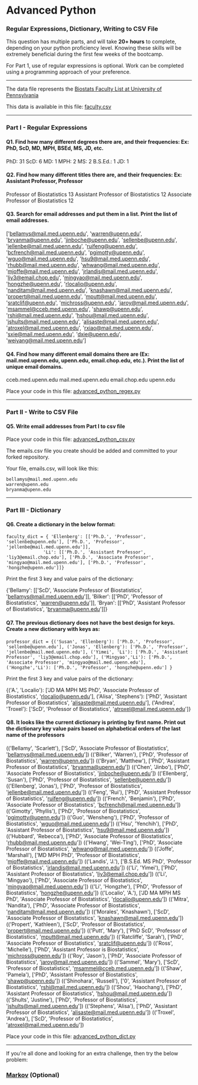 # Advanced Python    

### Regular Expressions, Dictionary, Writing to CSV File  

This question has multiple parts, and will take **20+ hours** to complete, depending on your python proficiency level.  Knowing these skills will be extremely beneficial during the first few weeks of the bootcamp.

For Part 1, use of regular expressions is optional.  Work can be completed using a programming approach of your preference. 

---

The data file represents the [Biostats Faculty List at University of Pennsylvania](http://www.med.upenn.edu/cceb/biostat/faculty.shtml)

This data is available in this file:  [faculty.csv](python/faculty.csv)

--- 

### Part I - Regular Expressions  


#### Q1. Find how many different degrees there are, and their frequencies: Ex:  PhD, ScD, MD, MPH, BSEd, MS, JD, etc.

PhD: 31
ScD: 6
MD: 1
MPH: 2
MS: 2
B.S.Ed.: 1
JD: 1


#### Q2. Find how many different titles there are, and their frequencies:  Ex:  Assistant Professor, Professor

Professor of Biostatistics              13
Assistant Professor of Biostatistics    12
Associate Professor of Biostatistics    12


#### Q3. Search for email addresses and put them in a list.  Print the list of email addresses.

['bellamys@mail.med.upenn.edu', 'warren@upenn.edu', 'bryanma@upenn.edu', 'jinboche@upenn.edu', 'sellenbe@upenn.edu', 'jellenbe@mail.med.upenn.edu', 'ruifeng@upenn.edu', 'bcfrench@mail.med.upenn.edu', 'pgimotty@upenn.edu', 'wguo@mail.med.upenn.edu', 'hsu9@mail.med.upenn.edu', 'rhubb@mail.med.upenn.edu', 'whwang@mail.med.upenn.edu', 'mjoffe@mail.med.upenn.edu', 'jrlandis@mail.med.upenn.edu', 'liy3@email.chop.edu', 'mingyao@mail.med.upenn.edu', 'hongzhe@upenn.edu', 'rlocalio@upenn.edu', 'nanditam@mail.med.upenn.edu', 'knashawn@mail.med.upenn.edu', 'propert@mail.med.upenn.edu', 'mputt@mail.med.upenn.edu', 'sratclif@upenn.edu', 'michross@upenn.edu', 'jaroy@mail.med.upenn.edu', 'msammel@cceb.med.upenn.edu', 'shawp@upenn.edu', 'rshi@mail.med.upenn.edu', 'hshou@mail.med.upenn.edu', 'jshults@mail.med.upenn.edu', 'alisaste@mail.med.upenn.edu', 'atroxel@mail.med.upenn.edu', 'rxiao@mail.med.upenn.edu', 'sxie@mail.med.upenn.edu', 'dxie@upenn.edu', 'weiyang@mail.med.upenn.edu']


#### Q4. Find how many different email domains there are (Ex:  mail.med.upenn.edu, upenn.edu, email.chop.edu, etc.).  Print the list of unique email domains.

cceb.med.upenn.edu
mail.med.upenn.edu
email.chop.edu
upenn.edu

Place your code in this file: [advanced_python_regex.py](python/advanced_python_regex.py)

---

### Part II - Write to CSV File

#### Q5.  Write email addresses from Part I to csv file

Place your code in this file: [advanced_python_csv.py](python/advanced_python_csv.py)

The emails.csv file you create should be added and committed to your forked repository.

Your file, emails.csv, will look like this:
```
bellamys@mail.med.upenn.edu
warren@upenn.edu
bryanma@upenn.edu
```

---

### Part III - Dictionary

#### Q6.  Create a dictionary in the below format:
```
faculty_dict = { 'Ellenberg': [['Ph.D.', 'Professor', 'sellenbe@upenn.edu'], ['Ph.D.', 'Professor', 'jellenbe@mail.med.upenn.edu']],
              'Li': [['Ph.D.', 'Assistant Professor', 'liy3@email.chop.edu'], ['Ph.D.', 'Associate Professor', 'mingyao@mail.med.upenn.edu'], ['Ph.D.', 'Professor', 'hongzhe@upenn.edu']]}
```
Print the first 3 key and value pairs of the dictionary:

{'Bellamy': [['ScD', 'Associate Professor of Biostatistics', 'bellamys@mail.med.upenn.edu']], 'Bilker': [['PhD', 'Professor of Biostatistics', 'warren@upenn.edu']], 'Bryan': [['PhD', 'Assistant Professor of Biostatistics', 'bryanma@upenn.edu']]}

#### Q7.  The previous dictionary does not have the best design for keys.  Create a new dictionary with keys as:

```
professor_dict = {('Susan', 'Ellenberg'): ['Ph.D.', 'Professor', 'sellenbe@upenn.edu'], ('Jonas', 'Ellenberg'): ['Ph.D.', 'Professor', 'jellenbe@mail.med.upenn.edu'], ('Yimei', 'Li'): ['Ph.D.', 'Assistant Professor', 'liy3@email.chop.edu'], ('Mingyao','Li'): ['Ph.D.', 'Associate Professor', 'mingyao@mail.med.upenn.edu'], ('Hongzhe','Li'): ['Ph.D.', 'Professor', 'hongzhe@upenn.edu'] }
```

Print the first 3 key and value pairs of the dictionary:

{('A.', 'Localio'): ['JD MA MPH MS PhD', 'Associate Professor of Biostatistics', 'rlocalio@upenn.edu'], ('Alisa', 'Stephens'): ['PhD', 'Assistant Professor of Biostatistics', 'alisaste@mail.med.upenn.edu'], ('Andrea', 'Troxel'): ['ScD', 'Professor of Biostatistics', 'atroxel@mail.med.upenn.edu']}


#### Q8.  It looks like the current dictionary is printing by first name.  Print out the dictionary key value pairs based on alphabetical orders of the last name of the professors

(('Bellamy', 'Scarlett'), ['ScD', 'Associate Professor of Biostatistics', 'bellamys@mail.med.upenn.edu'])
(('Bilker', 'Warren'), ['PhD', 'Professor of Biostatistics', 'warren@upenn.edu'])
(('Bryan', 'Matthew'), ['PhD', 'Assistant Professor of Biostatistics', 'bryanma@upenn.edu'])
(('Chen', 'Jinbo'), ['PhD', 'Associate Professor of Biostatistics', 'jinboche@upenn.edu'])
(('Ellenberg', 'Susan'), ['PhD', 'Professor of Biostatistics', 'sellenbe@upenn.edu'])
(('Ellenberg', 'Jonas'), ['PhD', 'Professor of Biostatistics', 'jellenbe@mail.med.upenn.edu'])
(('Feng', 'Rui'), ['PhD', 'Assistant Professor of Biostatistics', 'ruifeng@upenn.edu'])
(('French', 'Benjamin'), ['PhD', 'Associate Professor of Biostatistics', 'bcfrench@mail.med.upenn.edu'])
(('Gimotty', 'Phyllis'), ['PhD', 'Professor of Biostatistics', 'pgimotty@upenn.edu'])
(('Guo', 'Wensheng'), ['PhD', 'Professor of Biostatistics', 'wguo@mail.med.upenn.edu'])
(('Hsu', 'Yenchih'), ['PhD', 'Assistant Professor of Biostatistics', 'hsu9@mail.med.upenn.edu'])
(('Hubbard', 'Rebecca'), ['PhD', 'Associate Professor of Biostatistics', 'rhubb@mail.med.upenn.edu'])
(('Hwang', 'Wei-Ting'), ['PhD', 'Associate Professor of Biostatistics', 'whwang@mail.med.upenn.edu'])
(('Joffe', 'Marshall'), ['MD MPH PhD', 'Professor of Biostatistics', 'mjoffe@mail.med.upenn.edu'])
(('Landis', 'J.'), ['B.S.Ed. MS PhD', 'Professor of Biostatistics', 'jrlandis@mail.med.upenn.edu'])
(('Li', 'Yimei'), ['PhD', 'Assistant Professor of Biostatistics', 'liy3@email.chop.edu'])
(('Li', 'Mingyao'), ['PhD', 'Associate Professor of Biostatistics', 'mingyao@mail.med.upenn.edu'])
(('Li', 'Hongzhe'), ['PhD', 'Professor of Biostatistics', 'hongzhe@upenn.edu'])
(('Localio', 'A.'), ['JD MA MPH MS PhD', 'Associate Professor of Biostatistics', 'rlocalio@upenn.edu'])
(('Mitra', 'Nandita'), ['PhD', 'Associate Professor of Biostatistics', 'nanditam@mail.med.upenn.edu'])
(('Morales', 'Knashawn'), ['ScD', 'Associate Professor of Biostatistics', 'knashawn@mail.med.upenn.edu'])
(('Propert', 'Kathleen'), ['ScD', 'Professor of Biostatistics', 'propert@mail.med.upenn.edu'])
(('Putt', 'Mary'), ['PhD ScD', 'Professor of Biostatistics', 'mputt@mail.med.upenn.edu'])
(('Ratcliffe', 'Sarah'), ['PhD', 'Associate Professor of Biostatistics', 'sratclif@upenn.edu'])
(('Ross', 'Michelle'), ['PhD', 'Assistant Professor is Biostatistics', 'michross@upenn.edu'])
(('Roy', 'Jason'), ['PhD', 'Associate Professor of Biostatistics', 'jaroy@mail.med.upenn.edu'])
(('Sammel', 'Mary'), ['ScD', 'Professor of Biostatistics', 'msammel@cceb.med.upenn.edu'])
(('Shaw', 'Pamela'), ['PhD', 'Assistant Professor of Biostatistics', 'shawp@upenn.edu'])
(('Shinohara', 'Russell'), ['0', 'Assistant Professor of Biostatistics', 'rshi@mail.med.upenn.edu'])
(('Shou', 'Haochang'), ['PhD', 'Assistant Professor of Biostatistics', 'hshou@mail.med.upenn.edu'])
(('Shults', 'Justine'), ['PhD', 'Professor of Biostatistics', 'jshults@mail.med.upenn.edu'])
(('Stephens', 'Alisa'), ['PhD', 'Assistant Professor of Biostatistics', 'alisaste@mail.med.upenn.edu'])
(('Troxel', 'Andrea'), ['ScD', 'Professor of Biostatistics', 'atroxel@mail.med.upenn.edu'])

Place your code in this file: [advanced_python_dict.py](python/advanced_python_dict.py)

--- 

If you're all done and looking for an extra challenge, then try the below problem:  

### [Markov](python/markov.py) (Optional)

